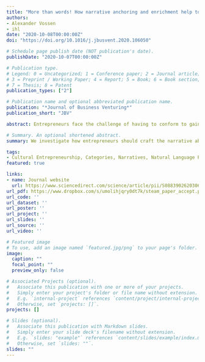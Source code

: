 ```yaml
---
title: "More than words! How narrative anchoring and enrichment help to balance differentiation and conformity of entrepreneurial products"
authors:
- Alexander Vossen
- ihl
date: "2020-10-08T00:00:00Z"
doi: "https://doi.org/10.1016/j.jbusvent.2020.106050"

# Schedule page publish date (NOT publication's date).
publishDate: "2020-10-07T00:00:00Z"

# Publication type.
# Legend: 0 = Uncategorized; 1 = Conference paper; 2 = Journal article;
# 3 = Preprint / Working Paper; 4 = Report; 5 = Book; 6 = Book section;
# 7 = Thesis; 8 = Patent
publication_types: ["2"]

# Publication name and optional abbreviated publication name.
publication: "*Journal of Business Venturing*"
publication_short: "JBV"

abstract: Entrepreneurs face the challenge of having to conform to gain legitimacy, while at the same time differentiating themselves to gain competitive advantage. We show how entrepreneurs can craft an entrepreneurial narrative to succeed in this task among the user audiences empowered to evaluate their products. Building on theories of categorization, optimal distinctiveness, and cultural entrepreneurship, we propose that entrepreneurs should utilize the narrative's semantic relations with cultural meanings of established products and categories. We measure these semantic relations using machine learning methods for natural language, applied to data on 2901 independent video game proposals compared to 11,651 established games. Our findings reveal that semantically anchoring a product's narrative in the cultural meaning of claimed categories can help to leverage the benefits of differentiation, especially when spanning multiple, atypical categories. When a product focuses on few categories, semantically enriching a narrative with unclaimed categories' cultural meaning makes them more favorable to additional, possibly fragmented audiences that would not have considered them otherwise. Our results point to a key theoretical role of cultural entrepreneurship in shaping audience evaluation of categorization and differentiation by entrepreneurial ventures. It provides guidelines for entrepreneurs for managing the trade-off between differentiation and adherence to established cultural norms

# Summary. An optional shortened abstract.
summary: We investigate how entrepreneurs should craft the narrative about their new ventures in order to position it successfully in the semantic space vis-à-vis incumbents and established market categories.

tags:
- Cultural Entrepreneurship, Categories, Narratives, Natural Language Processing
featured: true

links:
- name: Journal website
  url: https://www.sciencedirect.com/science/article/pii/S0883902620306583?dgcid=coauthor
url_pdf: https://www.dropbox.com/s/umolihjqry0dt7k/steam_paper_accept.pdf?dl=0
url_code: ''
url_dataset: ''
url_poster: ''
url_project: ''
url_slides: ''
url_source: ''
url_video: ''

# Featured image
# To use, add an image named `featured.jpg/png` to your page's folder. 
image:
  caption: ""
  focal_point: ""
  preview_only: false

# Associated Projects (optional).
#   Associate this publication with one or more of your projects.
#   Simply enter your project's folder or file name without extension.
#   E.g. `internal-project` references `content/project/internal-project/index.md`.
#   Otherwise, set `projects: []`.
projects: []

# Slides (optional).
#   Associate this publication with Markdown slides.
#   Simply enter your slide deck's filename without extension.
#   E.g. `slides: "example"` references `content/slides/example/index.md`.
#   Otherwise, set `slides: ""`.
slides: ""
---
```



